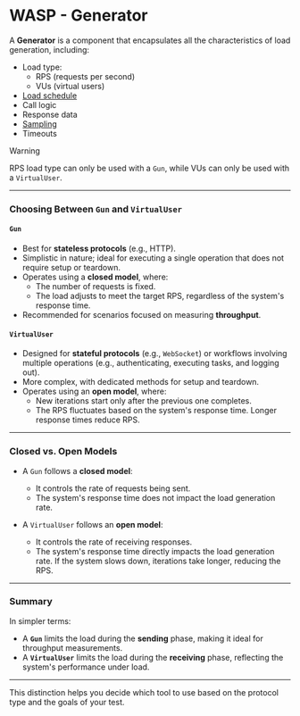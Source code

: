 # WASP - Generator

A **Generator** is a component that encapsulates all the characteristics of load generation, including:
* Load type:
  * RPS (requests per second)
  * VUs (virtual users)
* [Load schedule](./schedule.md)
* Call logic
* Response data
* [Sampling](./sampler.md)
* Timeouts

> [!WARNING]  
> RPS load type can only be used with a `Gun`, while VUs can only be used with a `VirtualUser`.

---

### Choosing Between `Gun` and `VirtualUser`

#### **`Gun`**
* Best for **stateless protocols** (e.g., HTTP).
* Simplistic in nature; ideal for executing a single operation that does not require setup or teardown.
* Operates using a **closed model**, where:
  * The number of requests is fixed.
  * The load adjusts to meet the target RPS, regardless of the system's response time.
* Recommended for scenarios focused on measuring **throughput**.

#### **`VirtualUser`**
* Designed for **stateful protocols** (e.g., `WebSocket`) or workflows involving multiple operations (e.g., authenticating, executing tasks, and logging out).
* More complex, with dedicated methods for setup and teardown.
* Operates using an **open model**, where:
  * New iterations start only after the previous one completes.
  * The RPS fluctuates based on the system's response time. Longer response times reduce RPS.

---

### Closed vs. Open Models

* A `Gun` follows a **closed model**:
  - It controls the rate of requests being sent.
  - The system's response time does not impact the load generation rate.

* A `VirtualUser` follows an **open model**:
  - It controls the rate of receiving responses.
  - The system's response time directly impacts the load generation rate. If the system slows down, iterations take longer, reducing the RPS.

---

### Summary

In simpler terms:
* A **`Gun`** limits the load during the **sending** phase, making it ideal for throughput measurements.
* A **`VirtualUser`** limits the load during the **receiving** phase, reflecting the system's performance under load.

---

This distinction helps you decide which tool to use based on the protocol type and the goals of your test.

